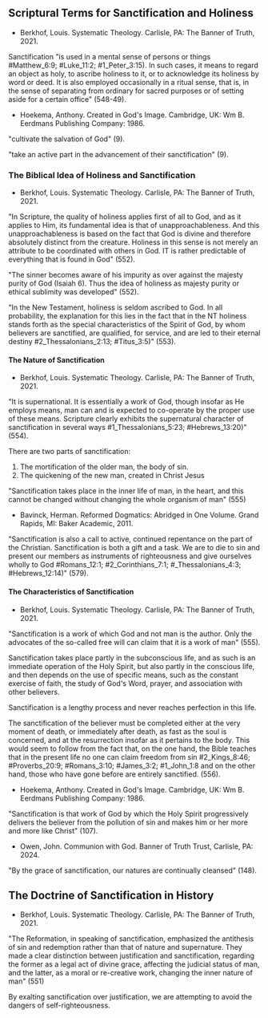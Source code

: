 ## Scriptural Terms for Sanctification and Holiness

- Berkhof, Louis. Systematic Theology. Carlisle, PA: The Banner of Truth, 2021.

Sanctification "is used in a mental sense of persons or things #Matthew_6:9; #Luke_11:2; #1_Peter_3:15). In such cases, it means to regard an object as holy, to ascribe holiness to it, or to acknowledge its holiness by word or deed. It is also employed occasionally in a ritual sense, that is, in the sense of separating from ordinary for sacred purposes or of setting aside for a certain office" (548-49).

- Hoekema, Anthony. Created in God's Image. Cambridge, UK: Wm B. Eerdmans Publishing Company: 1986.

"cultivate the salvation of God" (9).

"take an active part in the advancement of their sanctification" (9).

### The Biblical Idea of Holiness and Sanctification

- Berkhof, Louis. Systematic Theology. Carlisle, PA: The Banner of Truth, 2021.

"In Scripture, the quality of holiness applies first of all to God, and as it applies to Him, its fundamental idea is that of unapproachableness. And this unapproachableness is based on the fact that God is divine and therefore absolutely distinct from the creature. Holiness in this sense is not merely an attribute to be coordinated with others in God. IT is rather predictable of everything that is found in God" (552).

"The sinner becomes aware of his impurity as over against the majesty purity of God (Isaiah 6). Thus the idea of holiness as majesty purity or ethical sublimity was developed" (552).

"In the New Testament, holiness is seldom ascribed to God. In all probability, the explanation for this lies in the fact that in the NT holiness stands forth as the special characteristics of the Spirit of God, by whom believers are sanctified, are qualified, for service, and are led to their eternal destiny #2_Thessalonians_2:13; #Titus_3:5)" (553).

#### The Nature of Sanctification

- Berkhof, Louis. Systematic Theology. Carlisle, PA: The Banner of Truth, 2021.

"It is supernational. It is essentially a work of God, though insofar as He employs means, man can and is expected to co-operate by the proper use of these means. Scripture clearly exhibits the supernatural character of sanctification in several ways #1_Thessalonians_5:23; #Hebrews_13:20)" (554).

There are two parts of sanctification:

1. The mortification of the older man, the body of sin.
2. The quickening of the new man, created in Christ Jesus

  
"Sanctification takes place in the inner life of man, in the heart, and this cannot be changed without changing the whole organism of man" (555)

- Bavinck, Herman. Reformed Dogmatics: Abridged in One Volume. Grand Rapids, MI: Baker Academic, 2011.

"Sanctification is also a call to active, continued repentance on the part of the Christian. Sanctification is both a gift and a task. We are to die to sin and present our members as instruments of righteousness and give ourselves wholly to God #Romans_12:1; #2_Corinthians_7:1; #_Thessalonians_4:3; #Hebrews_12:14)" (579).

#### The Characteristics of Sanctification

- Berkhof, Louis. Systematic Theology. Carlisle, PA: The Banner of Truth, 2021.

"Sanctification is a work of which God and not man is the author. Only the advocates of the so-called free will can claim that it is a work of man" (555).

Sanctification takes place partly in the subconscious life, and as such is an immediate operation of the Holy Spirit, but also partly in the conscious life, and then depends on the use of specific means, such as the constant exercise of faith, the study of God's Word, prayer, and association with other believers.

Sanctification is a lengthy process and never reaches perfection in this life.

The sanctification of the believer must be completed either at the very moment of death, or immediately after death, as fast as the soul is concerned, and at the resurrection insofar as it pertains to the body. This would seem to follow from the fact that, on the one hand, the Bible teaches that in the present life no one can claim freedom from sin #2_Kings_8:46; #Proverbs_20:9; #Romans_3:10; #James_3:2; #1_John_1:8 and on the other hand, those who have gone before are entirely sanctified. (556).

- Hoekema, Anthony. Created in God's Image. Cambridge, UK: Wm B. Eerdmans Publishing Company: 1986.

"Sanctification is that work of God by which the Holy Spirit progressively delivers the believer from the pollution of sin and makes him or her more and more like Christ" (107).

- Owen, John. Communion with God. Banner of Truth Trust, Carlisle, PA: 2024.

"By the grace of sanctification, our natures are continually cleansed" (148).

## The Doctrine of Sanctification in History

- Berkhof, Louis. Systematic Theology. Carlisle, PA: The Banner of Truth, 2021.

"The Reformation, in speaking of sanctification, emphasized the antithesis of sin and redemption rather than that of nature and supernature. They made a clear distinction between justification and sanctification, regarding the former as a legal act of divine grace, affecting the judicial status of man, and the latter, as a moral or re-creative work, changing the inner nature of man" (551)

By exalting sanctification over justification, we are attempting to avoid the dangers of self-righteousness.